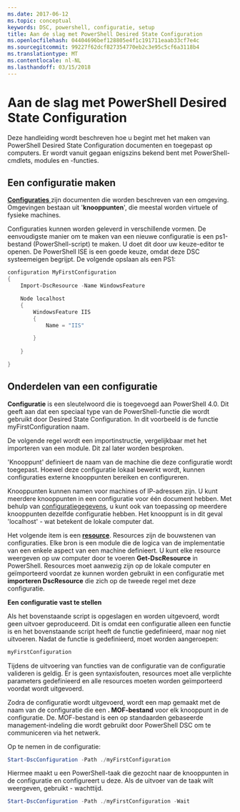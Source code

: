 ```yaml
---
ms.date: 2017-06-12
ms.topic: conceptual
keywords: DSC, powershell, configuratie, setup
title: Aan de slag met PowerShell Desired State Configuration
ms.openlocfilehash: 04404696bef128805e4f1c191711eaab33cf7e4c
ms.sourcegitcommit: 99227f62dcf827354770eb2c3e95c5cf6a3118b4
ms.translationtype: MT
ms.contentlocale: nl-NL
ms.lasthandoff: 03/15/2018
---
```

# <a name="getting-started-with-powershell-desired-state-configuration"></a>Aan de slag met PowerShell Desired State Configuration #

Deze handleiding wordt beschreven hoe u begint met het maken van PowerShell Desired State Configuration documenten en toegepast op computers. Er wordt vanuit gegaan enigszins bekend bent met PowerShell-cmdlets, modules en -functies. 


## <a name="create-a-configuration"></a>Een configuratie maken ##

[**Configuraties** ](https://msdn.microsoft.com/powershell/dsc/configurations) zijn documenten die worden beschreven van een omgeving. Omgevingen bestaan uit '**knooppunten**', die meestal worden virtuele of fysieke machines. 

Configuraties kunnen worden geleverd in verschillende vormen. De eenvoudigste manier om te maken van een nieuwe configuratie is een ps1-bestand (PowerShell-script) te maken. U doet dit door uw keuze-editor te openen. De PowerShell ISE is een goede keuze, omdat deze DSC systeemeigen begrijpt. De volgende opslaan als een PS1:

```powershell
configuration MyFirstConfiguration
{
    Import-DscResource -Name WindowsFeature

    Node localhost
    {
        WindowsFeature IIS
        {
            Name = "IIS"

        }
        
    }

}
```
## <a name="parts-of-a-configuration"></a>Onderdelen van een configuratie ##
**Configuratie** is een sleutelwoord die is toegevoegd aan PowerShell 4.0. Dit geeft aan dat een speciaal type van de PowerShell-functie die wordt gebruikt door Desired State Configuration. In dit voorbeeld is de functie myFirstConfiguration naam. 

De volgende regel wordt een importinstructie, vergelijkbaar met het importeren van een module. Dit zal later worden besproken.

'Knooppunt' definieert de naam van de machine die deze configuratie wordt toegepast. Hoewel deze configuratie lokaal bewerkt wordt, kunnen configuraties externe knooppunten bereiken en configureren. 

Knooppunten kunnen namen voor machines of IP-adressen zijn. U kunt meerdere knooppunten in een configuratie voor één document hebben. Met behulp van [configuratiegegevens](https://msdn.microsoft.com/powershell/dsc/configdata), u kunt ook van toepassing op meerdere knooppunten dezelfde configuratie hebben. Het knooppunt is in dit geval 'localhost' - wat betekent de lokale computer dat. 

Het volgende item is een [ **resource**](https://msdn.microsoft.com/powershell/dsc/resources). Resources zijn de bouwstenen van configuraties. Elke bron is een module die de logica van de implementatie van een enkele aspect van een machine definieert. U kunt elke resource weergeven op uw computer door te voeren **Get-DscResource** in PowerShell. Resources moet aanwezig zijn op de lokale computer en geïmporteerd voordat ze kunnen worden gebruikt in een configuratie met **importeren DscResource** die zich op de tweede regel met deze configuratie. 

**Een configuratie vast te stellen**

Als het bovenstaande script is opgeslagen en worden uitgevoerd, wordt geen uitvoer geproduceerd. Dit is omdat een configuratie alleen een functie is en het bovenstaande script heeft de functie gedefinieerd, maar nog niet uitvoeren. Nadat de functie is gedefinieerd, moet worden aangeroepen:
```powershell
myFirstConfiguration
```

Tijdens de uitvoering van functies van de configuratie van de configuratie valideren is geldig. Er is geen syntaxisfouten, resources moet alle verplichte parameters gedefinieerd en alle resources moeten worden geïmporteerd voordat wordt uitgevoerd.

Zodra de configuratie wordt uitgevoerd, wordt een map gemaakt met de naam van de configuratie die een **. MOF-bestand** voor elk knooppunt in de configuratie. De. MOF-bestand is een op standaarden gebaseerde management-indeling die wordt gebruikt door PowerShell DSC om te communiceren via het netwerk.

Op te nemen in de configuratie:
```powershell
Start-DscConfiguration -Path ./myFirstConfiguration
```
Hiermee maakt u een PowerShell-taak die gezocht naar de knooppunten in de configuratie en configureert u deze. Als de uitvoer van de taak wilt weergeven, gebruikt - wachttijd. 
```powershell
Start-DscConfiguration -Path ./myFirstConfiguration -Wait
```

